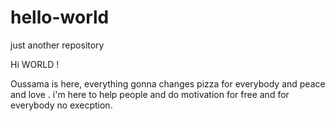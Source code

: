 # hello-world
just another repository

Hi WORLD !

Oussama is here, everything gonna changes pizza for everybody and peace and love .
i'm here to help people and do motivation for free and for everybody no execption.
